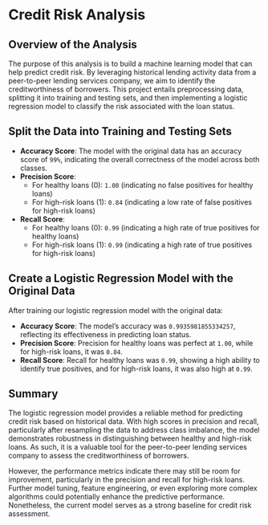 # Credit Risk Analysis

## Overview of the Analysis

The purpose of this analysis is to build a machine learning model that can help predict credit risk. By leveraging historical lending activity data from a peer-to-peer lending services company, we aim to identify the creditworthiness of borrowers. This project entails preprocessing data, splitting it into training and testing sets, and then implementing a logistic regression model to classify the risk associated with the loan status.

## Split the Data into Training and Testing Sets

- **Accuracy Score**: The model with the original data has an accuracy score of `99%`, indicating the overall correctness of the model across both classes.
- **Precision Score**: 
  - For healthy loans (0): `1.00` (indicating no false positives for healthy loans)
  - For high-risk loans (1): `0.84` (indicating a low rate of false positives for high-risk loans)
- **Recall Score**: 
  - For healthy loans (0): `0.99` (indicating a high rate of true positives for healthy loans)
  - For high-risk loans (1): `0.99` (indicating a high rate of true positives for high-risk loans)

## Create a Logistic Regression Model with the Original Data

After training our logistic regression model with the original data:

- **Accuracy Score**: The model’s accuracy was `0.9935981855334257`, reflecting its effectiveness in predicting loan status.
- **Precision Score**: Precision for healthy loans was perfect at `1.00`, while for high-risk loans, it was `0.84`.
- **Recall Score**: Recall for healthy loans was `0.99`, showing a high ability to identify true positives, and for high-risk loans, it was also high at `0.99`.

## Summary

The logistic regression model provides a reliable method for predicting credit risk based on historical data. With high scores in precision and recall, particularly after resampling the data to address class imbalance, the model demonstrates robustness in distinguishing between healthy and high-risk loans. As such, it is a valuable tool for the peer-to-peer lending services company to assess the creditworthiness of borrowers.

However, the performance metrics indicate there may still be room for improvement, particularly in the precision and recall for high-risk loans. Further model tuning, feature engineering, or even exploring more complex algorithms could potentially enhance the predictive performance. Nonetheless, the current model serves as a strong baseline for credit risk assessment.
